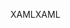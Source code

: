 <span data-ttu-id="bd6f4-101">XAML</span><span class="sxs-lookup"><span data-stu-id="bd6f4-101">XAML</span></span>